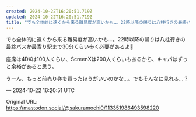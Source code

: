 ```yaml
---
created: 2024-10-22T16:20:51.719Z
updated: 2024-10-22T16:20:51.719Z
title: "でも全体的に遠くから来る難易度が高いかも…。22時以降の帰りは八柱行きの最終バスか最寄り駅まで30分くらい歩く必要があるよ🥲座席は4DXは100人くらい、Scr[...]"
---
```


<p>でも全体的に遠くから来る難易度が高いかも…。22時以降の帰りは八柱行きの最終バスか最寄り駅まで30分くらい歩く必要があるよ🥲</p><p>座席は4DXは100人くらい、ScreenXは200人くらいもあるから、キャパはずっと余裕があると思う。</p><p>うーん、もっと前売り券を買ったほうがいいのかな…。でもそんなに見れる…？</p>

&mdash; 2024-10-22 16:20:51 UTC

Original URL: https://mastodon.social/@sakuramochi0/113351986493598220
